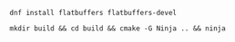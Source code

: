 
    dnf install flatbuffers flatbuffers-devel
    
    mkdir build && cd build && cmake -G Ninja .. && ninja
    
